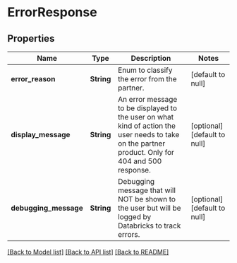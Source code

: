 # ErrorResponse
## Properties

| Name | Type | Description | Notes |
|------------ | ------------- | ------------- | -------------|
| **error\_reason** | **String** | Enum to classify the error from the partner. | [default to null] |
| **display\_message** | **String** | An error message to be displayed to the user on what kind of action the user needs to take on the partner product. Only for 404 and 500 response. | [optional] [default to null] |
| **debugging\_message** | **String** | Debugging message that will NOT be shown to the user but will be logged by Databricks to track errors. | [optional] [default to null] |

[[Back to Model list]](../README.md#documentation-for-models) [[Back to API list]](../README.md#documentation-for-api-endpoints) [[Back to README]](../README.md)

